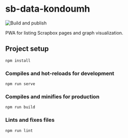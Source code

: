 # sb-data-kondoumh
![Build and publish](https://github.com/kondoumh/sb-data-kondoumh/workflows/Build%20and%20publish/badge.svg)

PWA for listing Scrapbox pages and graph visualization.

## Project setup
```
npm install
```

### Compiles and hot-reloads for development
```
npm run serve
```

### Compiles and minifies for production
```
npm run build
```

### Lints and fixes files
```
npm run lint
```
